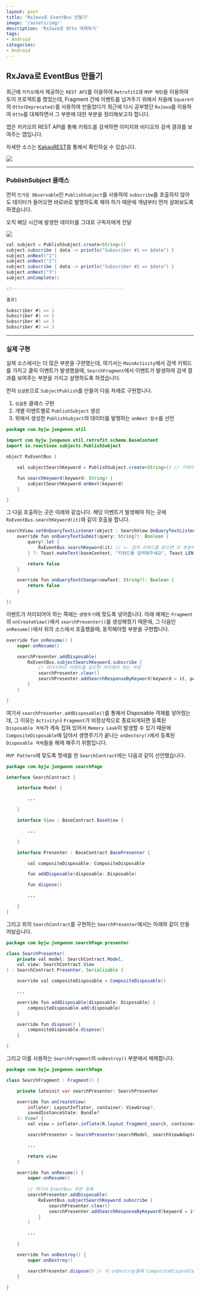 ```yaml
---
layout: post
title: "RxJava로 EventBus 만들기"
image: '/assets/img/'
description: 'RxJava로 Otto 대체하기'
tags:
- Android
categories:
- Android
---
```



## RxJava로 EventBus 만들기

최근에 `카카오`에서 제공하는 `REST API`를 이용하여 `Retrofit2`과 `MVP 패턴`을 이용하여 토이 프로젝트를 했었는데, Fragment 간에 이벤트를 넘겨주기 위해서
처음에 `Square사`의 `Otto(Deprecated)`를 사용하여 만들었다가 최근에 다시 공부했던 `RxJava`를 이용하여 `Otto`를 대체하면서 그 부분에 대한 부분을 
정리해보고자 합니다.

앱은 카카오의 REST API를 통해 키워드를 검색하면 이미지와 비디오의 검색 결과를 보여주는 앱입니다.

자세한 소스는 [KakaoREST](https://github.com/Jungwoon/KakaoREST.git)를 통해서 확인하실 수 있습니다.

![](https://camo.githubusercontent.com/a15e69100573a5bb06d4ee46d798b2b120c842e1/68747470733a2f2f6d69726f2e6d656469756d2e636f6d2f6d61782f323030302f312a3559367864766631384d5634794b4a4979486b5167772e706e67)

---

### PublishSubject 클래스

먼저 `뜨거운 Observable`인 `PublishSubject`를 사용하여 `subscribe`를 호출하지 않아도 데이터가 들어오면 바로바로 발행하도록 해야 하기 때문에
개념부터 먼저 살펴보도록 하겠습니다.


오직 해당 시간에 발생한 데이터를 그대로 구독자에게 전달

![](http://reactivex.io/documentation/operators/images/S.PublishSubject.png)

```java
val subject = PublishSubject.create<String>()
subject.subscribe { data -> println("Subscriber #1 => $data") }
subject.onNext("1")
subject.onNext("2")
subject.subscribe { data -> println("Subscriber #2 => $data") }
subject.onNext("3")
subject.onComplete()

//------------------------------------------
            
결과)

Subscriber #1 => 1
Subscriber #1 => 2
Subscriber #1 => 3
Subscriber #2 => 3

```
---

### 실제 구현

실제 소스에서는 더 많은 부분을 구현했는데, 여기서는 `MainActivity`에서 검색 키워드를 가지고 클릭 이벤트가 발생했을때, `SearchFragment`에서 
이벤트가 발생하여 검색 결과를 보여주는 부분을 가지고 설명하도록 하겠습니다. 

먼저 `싱글톤`으로 `SubjectPublish`를 만들어 다음 차례로 구현합니다. 

1. `싱글톤` 클래스 구현
2. 개별 이벤트별로 `PublishSubject` 생성
3. 위에서 생성한 `PublishSubject`의 데이터를 발행하는 `onNext 함수`를 선언

```java
package com.byjw.jungwoon.util

import com.byjw.jungwoon.util.retrofit.scheme.BaseContent
import io.reactivex.subjects.PublishSubject

object RxEventBus {

    val subjectSearchKeyword = PublishSubject.create<String>() // 키워드를 검색하기 위한 PublishSubject

    fun searchKeyword(keyword: String) {
        subjectSearchKeyword.onNext(keyword)
    }

}
```

그 다음 호출하는 곳은 아래와 같습니다. 해당 이벤트가 발생해야 하는 곳에 `RxEventBus.searchKeyword(it)`와 같이 호출을 합니다.

```java
searchView.setOnQueryTextListener(object : SearchView.OnQueryTextListener {
    override fun onQueryTextSubmit(query: String?): Boolean {
        query?.let {
            RxEventBus.searchKeyword(it) // <- 검색 키워드를 받으면 이 부분에서 키워드를 넘겨줍니다. 
        } ?: Toast.makeText(baseContext, "키워드를 입력해주세요", Toast.LENGTH_SHORT).show()

        return false
    }

    override fun onQueryTextChange(newText: String?): Boolean {
        return false
    }

})
```

이벤트가 처리되어야 하는 쪽에는 `생명주기`에 맞도록 넣어줍니다. 아래 예제는 `Fragment`의 `onCreateView()`에서 `searchPresenter()`를 생성해줬기
때문에, 그 다음인 `onResume()`에서 위의 소스에서 호출했을때, 동작해야할 부분을 구현합니다.

```java
override fun onResume() {
    super.onResume()

    searchPresenter.addDisposable(
        RxEventBus.subjectSearchKeyword.subscribe {
            // 여기서부터 이벤트를 받으면 처리해야 하는 부분
            searchPresenter.clear()
            searchPresenter.addSearchResponseByKeyword(keyword = it, page = 1)
        }
    )

}
```

여기서 `searchPresenter.addDisposable()`를 통해서 Disposable 객체를 넣어줬는데, 그 이유는 `Activity`나 `Fragment`가 비정상적으로
종료되게되면 등록된 `Disposable 객체`가 계속 잡혀 있어서 `Memory Leak`이 발생할 수 있기 때문에 `CompositeDisposable`에 담아서 생명주기가 끝나는
`onDestory()`에서 등록된 `Disposable 객체`들을 해제 해주기 위함입니다.

`MVP Pattern`에 맞도록 명세를 한 `SearchContract`에는 다음과 같이 선언했습니다.

```java
package com.byjw.jungwoon.searchPage

interface SearchContract {

    interface Model {

        ...

    }

    interface View : BaseContract.BaseView {

        ...

    }

    interface Presenter : BaseContract.BasePresenter {

        val compositeDisposable: CompositeDisposable

        fun addDisposable(disposable: Disposable)

        fun dispose()

        ...

    }
}
```

그리고 위의 `SearchContract`를 구현하는 `SearchPresenter`에서는 아래와 같이 만들어놨습니다.

```java
package com.byjw.jungwoon.searchPage.presenter

class SearchPresenter(
    private val model: SearchContract.Model,
    val view: SearchContract.View
) : SearchContract.Presenter, Serializable {

    override val compositeDisposable = CompositeDisposable()

    ...

    override fun addDisposable(disposable: Disposable) {
        compositeDisposable.add(disposable)
    }

    override fun dispose() {
        compositeDisposable.dispose()
    }

}

```

그리고 이를 사용하는 `SearchFragment`의 `onDestroy()` 부분에서 해제합니다.

```java
package com.byjw.jungwoon.searchPage

class SearchFragment : Fragment() {

    private lateinit var searchPresenter: SearchPresenter

    override fun onCreateView(
        inflater: LayoutInflater, container: ViewGroup?,
        savedInstanceState: Bundle?
    ): View? {
        val view = inflater.inflate(R.layout.fragment_search, container, false)

        searchPresenter = SearchPresenter(searchModel, searchViewAdapter)

        ...

        return view
    }

    override fun onResume() {
        super.onResume()
        
        // 여기서 EventBus 부분 등록
        searchPresenter.addDisposable(
            RxEventBus.subjectSearchKeyword.subscribe {
                searchPresenter.clear()
                searchPresenter.addSearchResponseByKeyword(keyword = it, page = 1)
            }
        )

        ...

    }

    override fun onDestroy() {
        super.onDestroy()

        searchPresenter.dispose() // 이 onDestroy될때 CompositeDisposble의 등록된 disposable 객체를 해제합니다.
    }

}

```
